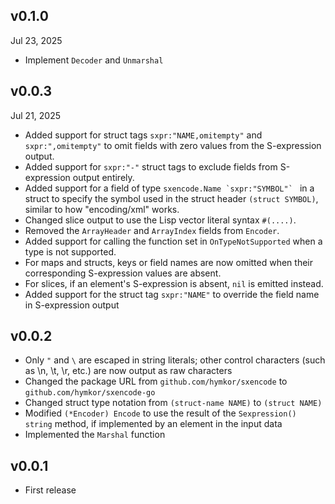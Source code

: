 v0.1.0
-------
Jul 23, 2025

- Implement `Decoder` and `Unmarshal`

v0.0.3
------
Jul 21, 2025

- Added support for struct tags `sxpr:"NAME,omitempty"` and `sxpr:",omitempty"` to omit fields with zero values from the S-expression output.
- Added support for `sxpr:"-"` struct tags to exclude fields from S-expression output entirely.
- Added support for a field of type ``sxencode.Name `sxpr:"SYMBOL"` `` in a struct to specify the symbol used in the struct header `(struct SYMBOL)`, similar to how "encoding/xml" works.
- Changed slice output to use the Lisp vector literal syntax `#(....)`.
- Removed the `ArrayHeader` and `ArrayIndex` fields from `Encoder`.
- Added support for calling the function set in `OnTypeNotSupported` when a type is not supported.
- For maps and structs, keys or field names are now omitted when their corresponding S-expression values are absent.
- For slices, if an element's S-expression is absent, `nil` is emitted instead.
- Added support for the struct tag `sxpr:"NAME"` to override the field name in S-expression output

v0.0.2
------

- Only `"` and `\` are escaped in string literals; other control characters (such as \n, \t, \r, etc.) are now output as raw characters
- Changed the package URL from `github.com/hymkor/sxencode` to `github.com/hymkor/sxencode-go`
- Changed struct type notation from `(struct-name NAME)` to `(struct NAME)`
- Modified `(*Encoder) Encode` to use the result of the `Sexpression() string` method, if implemented by an element in the input data
- Implemented the `Marshal` function

v0.0.1
------

- First release
